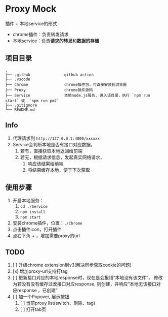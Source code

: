 # Proxy Mock

插件 + 本地service的形式
- chrome插件：负责转发请求
- 本地service：负责**请求的转发**和**数据的存储**


## 项目目录


```
.
├── .github               github action
├── .vscode
├── Chrome                chrome插件包，可直接安装到浏览器
├── Proxy                 chrome插件源码
├── Service               本地node.js服务, 进入该目录，执行 `npm run start` 或  `npm run pm2`
├── .gitignore
└── README.md

```


## Info

1. 代理请求到 `http://127.0.0.1:4000/xxxxxx`
2. Service会判断本地是否有接口对应数据，
   1. 若有，直接获取本地返回给前端
   2. 若无，根据请求信息，发起真实网络请求，
      1. 响应该结果给前端
      2. 将结果缓存本地，便于下次获取


## 使用步骤

1. 开启本地服务：
   1. `cd ./Service`
   2. `npm install`
   3. `npm start`
2. 安装chrome插件，位置：`./Chrome`
3. 点击插件icon，打开插件
4. 点右下角 + ，增加需要proxy的url


## TODO

1. [ ] 升级chrome extension到v3(解决同步获取cookie的问题)
2. [x] 增加proxy-url支持打tag
3. [ ] 更新接口对应的本地response时，现在是会报错“本地没有该文件”， 修改为若没有没有缓存过改接口对应response, 则创建，并响应“本地无该接口对应response ，已创建”
4. [ ] 加一个Popover, 展示按钮
   1. [ ] 当前proxy list(switch、删除、tag)
   2. [ ] 打开tab页



